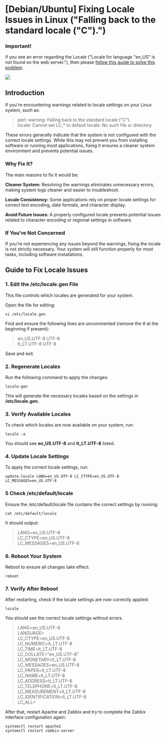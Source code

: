 # [Debian/Ubuntu] Fixing Locale Issues in Linux ("Falling back to the standard locale ("C").")

### Important!

if you see an error regarding the Locale ("Locale for language "en_US" is not found on the web server."), then please [follow this guide to solve this problem](https://community.time4vps.com/discussion/8042/debian-ubuntu-fixing-locale-issues-in-linux-falling-back-to-the-standard-locale-c#latest "follow this guide to solve this problem").

![](https://community.time4vps.com/uploads/editor/ze/lh887fzn90pq.png)



## Introduction

If you're encountering warnings related to locale settings on your Linux system, such as:

> perl: warning: Falling back to the standard locale ("C").  
> locale: Cannot set LC_* to default locale: No such file or directory

These errors generally indicate that the system is not configured with the correct locale settings. While this may not prevent you from installing software or running most applications, fixing it ensures a cleaner system environment and prevents potential issues.

### Why Fix It?

The main reasons to fix it would be:

**Cleaner System:**  Resolving the warnings eliminates unnecessary errors, making system logs cleaner and easier to troubleshoot.

**Locale Consistency:**  Some applications rely on proper locale settings for correct text encoding, date formats, and character display.

**Avoid Future Issues:**  A properly configured locale prevents potential issues related to character encoding or regional settings in software.

### If You're Not Concerned

If you're not experiencing any issues beyond the warnings, fixing the locale is not strictly necessary. Your system will still function properly for most tasks, including software installations.

## Guide to Fix Locale Issues

### 1. Edit the /etc/locale.gen File

This file controls which locales are generated for your system.

Open the file for editing:

`vi /etc/locale.gen`

Find and ensure the following lines are uncommented (remove the # at the beginning if present):

> en_US.UTF-8 UTF-8  
> lt_LT.UTF-8 UTF-8

Save and exit.

### 2. Regenerate Locales

Run the following command to apply the changes:

`locale-gen`

This will generate the necessary locales based on the settings in  **/etc/locale.gen.**

### 3. Verify Available Locales

To check which locales are now available on your system, run:

`locale -a`

You should see  **en_US.UTF-8**  and  **lt_LT.UTF-8**  listed.

### 4. Update Locale Settings

To apply the correct locale settings, run:

`update-locale LANG=en_US.UTF-8 LC_CTYPE=en_US.UTF-8 LC_MESSAGES=en_US.UTF-8`

### 5 Check /etc/default/locale

Ensure the /etc/default/locale file contains the correct settings by running:

`cat /etc/default/locale`

It should output:

> LANG=en_US.UTF-8  
> LC_CTYPE=en_US.UTF-8  
> LC_MESSAGES=en_US.UTF-8

### 6. Reboot Your System

Reboot to ensure all changes take effect:

`reboot`

### 7. Verify After Reboot

After restarting, check if the locale settings are now correctly applied:

`locale`

You should see the correct locale settings without errors.

> LANG=en_US.UTF-8  
> LANGUAGE=  
> LC_CTYPE=en_US.UTF-8  
> LC_NUMERIC=lt_LT.UTF-8  
> LC_TIME=lt_LT.UTF-8  
> LC_COLLATE="en_US.UTF-8"  
> LC_MONETARY=lt_LT.UTF-8  
> LC_MESSAGES=en_US.UTF-8  
> LC_PAPER=lt_LT.UTF-8  
> LC_NAME=lt_LT.UTF-8  
> LC_ADDRESS=lt_LT.UTF-8  
> LC_TELEPHONE=lt_LT.UTF-8  
> LC_MEASUREMENT=lt_LT.UTF-8  
> LC_IDENTIFICATION=lt_LT.UTF-8  
> LC_ALL=


After that, restart Apache and Zabbix and try to complete the Zabbix interface configuration again:

`systemctl restart apache2`  
`systemctl restart zabbix-server`

